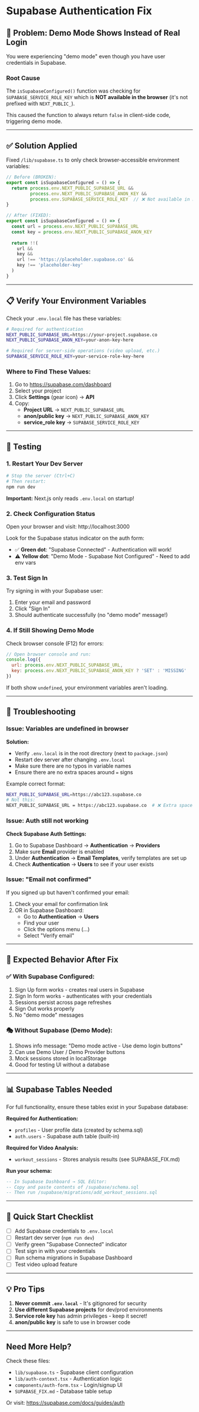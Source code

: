 # Supabase Authentication Fix

## 🔴 Problem: Demo Mode Shows Instead of Real Login

You were experiencing "demo mode" even though you have user credentials in Supabase.

### Root Cause

The `isSupabaseConfigured()` function was checking for `SUPABASE_SERVICE_ROLE_KEY` which is **NOT available in the browser** (it's not prefixed with `NEXT_PUBLIC_`).

This caused the function to always return `false` in client-side code, triggering demo mode.

---

## ✅ Solution Applied

Fixed `/lib/supabase.ts` to only check browser-accessible environment variables:

```typescript
// Before (BROKEN):
export const isSupabaseConfigured = () => {
  return process.env.NEXT_PUBLIC_SUPABASE_URL && 
         process.env.NEXT_PUBLIC_SUPABASE_ANON_KEY &&
         process.env.SUPABASE_SERVICE_ROLE_KEY  // ❌ Not available in browser!
}

// After (FIXED):
export const isSupabaseConfigured = () => {
  const url = process.env.NEXT_PUBLIC_SUPABASE_URL
  const key = process.env.NEXT_PUBLIC_SUPABASE_ANON_KEY
  
  return !!(
    url && 
    key && 
    url !== 'https://placeholder.supabase.co' &&
    key !== 'placeholder-key'
  )
}
```

---

## 📋 Verify Your Environment Variables

Check your `.env.local` file has these variables:

```bash
# Required for authentication
NEXT_PUBLIC_SUPABASE_URL=https://your-project.supabase.co
NEXT_PUBLIC_SUPABASE_ANON_KEY=your-anon-key-here

# Required for server-side operations (video upload, etc.)
SUPABASE_SERVICE_ROLE_KEY=your-service-role-key-here
```

### Where to Find These Values:

1. Go to https://supabase.com/dashboard
2. Select your project
3. Click **Settings** (gear icon) → **API**
4. Copy:
   - **Project URL** → `NEXT_PUBLIC_SUPABASE_URL`
   - **anon/public key** → `NEXT_PUBLIC_SUPABASE_ANON_KEY`
   - **service_role key** → `SUPABASE_SERVICE_ROLE_KEY`

---

## 🧪 Testing

### 1. Restart Your Dev Server

```bash
# Stop the server (Ctrl+C)
# Then restart:
npm run dev
```

**Important:** Next.js only reads `.env.local` on startup!

### 2. Check Configuration Status

Open your browser and visit: http://localhost:3000

Look for the Supabase status indicator on the auth form:
- ✅ **Green dot**: "Supabase Connected" - Authentication will work!
- ⚠️ **Yellow dot**: "Demo Mode - Supabase Not Configured" - Need to add env vars

### 3. Test Sign In

Try signing in with your Supabase user:
1. Enter your email and password
2. Click "Sign In"
3. Should authenticate successfully (no "demo mode" message!)

### 4. If Still Showing Demo Mode

Check browser console (F12) for errors:

```javascript
// Open browser console and run:
console.log({
  url: process.env.NEXT_PUBLIC_SUPABASE_URL,
  key: process.env.NEXT_PUBLIC_SUPABASE_ANON_KEY ? 'SET' : 'MISSING'
})
```

If both show `undefined`, your environment variables aren't loading.

---

## 🔧 Troubleshooting

### Issue: Variables are undefined in browser

**Solution:** 
- Verify `.env.local` is in the root directory (next to `package.json`)
- Restart dev server after changing `.env.local`
- Make sure there are no typos in variable names
- Ensure there are no extra spaces around `=` signs

Example correct format:
```bash
NEXT_PUBLIC_SUPABASE_URL=https://abc123.supabase.co
# Not this:
NEXT_PUBLIC_SUPABASE_URL = https://abc123.supabase.co  # ❌ Extra spaces
```

### Issue: Auth still not working

**Check Supabase Auth Settings:**

1. Go to Supabase Dashboard → **Authentication** → **Providers**
2. Make sure **Email** provider is enabled
3. Under **Authentication** → **Email Templates**, verify templates are set up
4. Check **Authentication** → **Users** to see if your user exists

### Issue: "Email not confirmed"

If you signed up but haven't confirmed your email:

1. Check your email for confirmation link
2. OR in Supabase Dashboard:
   - Go to **Authentication** → **Users**
   - Find your user
   - Click the options menu (...)
   - Select "Verify email"

---

## 🎯 Expected Behavior After Fix

### ✅ With Supabase Configured:

1. Sign Up form works - creates real users in Supabase
2. Sign In form works - authenticates with your credentials
3. Sessions persist across page refreshes
4. Sign Out works properly
5. No "demo mode" messages

### 🎭 Without Supabase (Demo Mode):

1. Shows info message: "Demo mode active - Use demo login buttons"
2. Can use Demo User / Demo Provider buttons
3. Mock sessions stored in localStorage
4. Good for testing UI without a database

---

## 📊 Supabase Tables Needed

For full functionality, ensure these tables exist in your Supabase database:

**Required for Authentication:**
- `profiles` - User profile data (created by schema.sql)
- `auth.users` - Supabase auth table (built-in)

**Required for Video Analysis:**
- `workout_sessions` - Stores analysis results (see SUPABASE_FIX.md)

**Run your schema:**
```sql
-- In Supabase Dashboard → SQL Editor:
-- Copy and paste contents of /supabase/schema.sql
-- Then run /supabase/migrations/add_workout_sessions.sql
```

---

## 🚀 Quick Start Checklist

- [ ] Add Supabase credentials to `.env.local`
- [ ] Restart dev server (`npm run dev`)
- [ ] Verify green "Supabase Connected" indicator
- [ ] Test sign in with your credentials
- [ ] Run schema migrations in Supabase Dashboard
- [ ] Test video upload feature

---

## 💡 Pro Tips

1. **Never commit `.env.local`** - It's gitignored for security
2. **Use different Supabase projects** for dev/prod environments
3. **Service role key** has admin privileges - keep it secret!
4. **anon/public key** is safe to use in browser code

---

## Need More Help?

Check these files:
- `lib/supabase.ts` - Supabase client configuration
- `lib/auth-context.tsx` - Authentication logic
- `components/auth-form.tsx` - Login/signup UI
- `SUPABASE_FIX.md` - Database table setup

Or visit: https://supabase.com/docs/guides/auth
